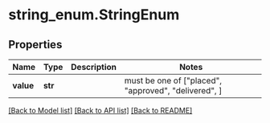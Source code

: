 # string_enum.StringEnum

## Properties
Name | Type | Description | Notes
------------ | ------------- | ------------- | -------------
**value** | **str** |  |  must be one of ["placed", "approved", "delivered", ]

[[Back to Model list]](../README.md#documentation-for-models) [[Back to API list]](../README.md#documentation-for-api-endpoints) [[Back to README]](../README.md)


